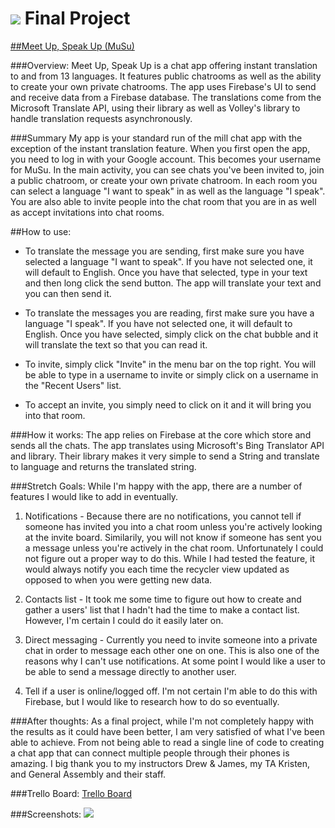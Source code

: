 # ![](https://ga-dash.s3.amazonaws.com/production/assets/logo-9f88ae6c9c3871690e33280fcf557f33.png) Final Project

<a href="https://play.google.com/apps/testing/com.showme.android.finalproject">##Meet Up, Speak Up (MuSu)</a>

###Overview:
Meet Up, Speak Up is a chat app offering instant translation to and from 13 languages. It features public chatrooms as well as the ability to create your own private chatrooms. The app uses Firebase's UI to send and receive data from a Firebase database. The translations come from the Microsoft Translate API, using their library as well as Volley's library to handle translation requests asynchronously.

###Summary
My app is your standard run of the mill chat app with the exception of the instant translation feature.  When you first open the app, you need to log in with your Google account.  This becomes your username for MuSu.  In the main activity, you can see chats you've been invited to, join a public chatroom, or create your own private chatroom.  In each room you can select a language "I want to speak" in as well as the language "I speak".  You are also able to invite people into the chat room that you are in as well as accept invitations into chat rooms.

##How to use:
- To translate the message you are sending, first make sure you have selected a language "I want to speak".  If you have not selected one, it will default to English.  Once you have that selected, type in your text and then long click the send button.  The app will translate your text and you can then send it.

- To translate the messages you are reading, first make sure you have a language "I speak".  If you have not selected one, it will default to English.  Once you have selected, simply click on the chat bubble and it will translate the text so that you can read it.

- To invite, simply click "Invite" in the menu bar on the top right.  You will be able to type in a username to invite or simply click on a username in the "Recent Users" list.

- To accept an invite, you simply need to click on it and it will bring you into that room.

###How it works:
The app relies on Firebase at the core which store and sends all the chats.  The app translates using Microsoft's Bing Translator API and library.  Their library makes it very simple to send a String and translate to language and returns the translated string.

###Stretch Goals:
While I'm happy with the app, there are a number of features I would like to add in eventually.

1) Notifications - Because there are no notifications, you cannot tell if someone has invited you into a chat room unless you're actively looking at the invite board.  Similarily, you will not know if someone has sent you a message unless you're actively in the chat room.  Unfortunately I could not figure out a proper way to do this.  While I had tested the feature, it would always notify you each time the recycler view updated as opposed to when you were getting new data.

2) Contacts list - It took me some time to figure out how to create and gather a users' list that I hadn't had the time to make a contact list.  However, I'm certain I could do it easily later on.

3) Direct messaging - Currently you need to invite someone into a private chat in order to message each other one on one.  This is also one of the reasons why I can't use notifications.  At some point I would like a user to be able to send a message directly to another user.

4) Tell if a user is online/logged off.  I'm not certain I'm able to do this with Firebase, but I would like to research how to do so eventually.

###After thoughts:
As a final project, while I'm not completely happy with the results as it could have been better, I am very satisfied of what I've been able to achieve.  From not being able to read a single line of code to creating a chat app that can connect multiple people through their phones is amazing.  I big thank you to my instructors Drew & James, my TA Kristen, and General Assembly and their staff.

###Trello Board:
<a href="https://trello.com/b/uRETpF6L/project4">Trello Board</a>

###Screenshots:
![](https://github.com/chris-shum/chris-shum.github.io/blob/master/img/portfolio/musu.jpg)
